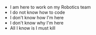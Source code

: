 - I am here to work on my Robotics team
- I do not know how to code
- I don't know how I'm here
- I don't know why I'm here
- All I know is I must kill
<!---
B3N-V2/B3N-V2 is a ✨ special ✨ repository because its `README.md` (this file) appears on your GitHub profile.
You can click the Preview link to take a look at your changes.
--->
